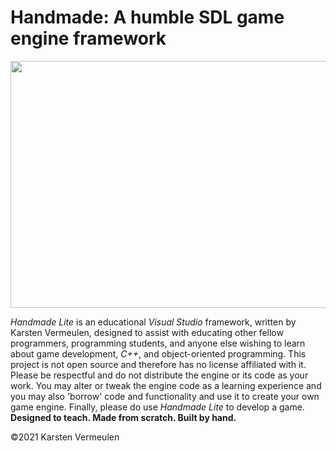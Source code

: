 # Handmade: A humble SDL game engine framework 

<p align="center"> <img width="876" height="395" src="https://github.com/djkarstenv/Handmade-Lite/blob/master/Logo/Logo_name.png"> </p> 

<i>Handmade Lite</i> is an educational <i>Visual Studio</i> framework, written by Karsten Vermeulen, designed to assist with educating other fellow programmers, programming students, and anyone else wishing to learn about game development, <i>C++</i>, and object-oriented programming. This project is not open source and therefore has no license affiliated with it. Please be respectful and do not distribute the engine or its code as your work. You may alter or tweak the engine code as a learning experience and you may also 'borrow' code and functionality and use it to create your own game engine. Finally, please do use <i>Handmade Lite</i> to develop a game.                                                                                                                                                                         
<b> Designed to teach. Made from scratch. Built by hand. </b>

©2021 Karsten Vermeulen
